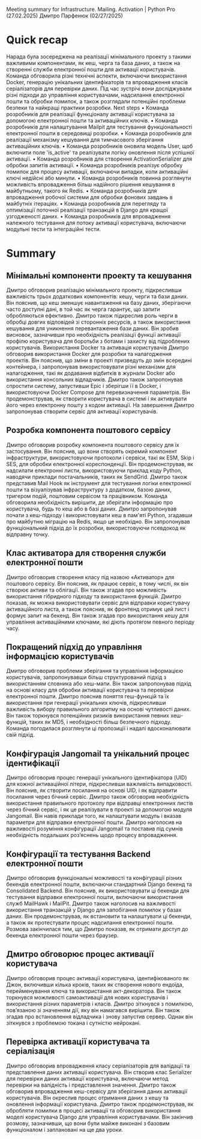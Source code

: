 Meeting summary for Infrastructure. Mailing. Activation | Python Pro (27.02.2025) Дмитро Парфенюк (02/27/2025)

# Quick recap

Нарада була зосереджена на реалізації мінімального проекту з такими важливими компонентами, як кеш, черга та база даних, а також на створенні служби електронної пошти для активації користувачів. Команда обговорила різні технічні аспекти, включаючи використання Docker, генерацію унікальних ідентифікаторів та впровадження класів серіалізаторів для перевірки даних. Під час зустрічі вони досліджували різні підходи до управління користувачами, надсилання електронної пошти та обробки помилок, а також розглядали потенційні проблеми безпеки та найкращі практики розробки.
Next steps
• Команда розробників для реалізації функціоналу активації користувача за допомогою електронної пошти та активаційних ключів.
• Команда розробників для налаштування Mailpit для тестування функціональності електронної пошти в середовищі розробки.
• Команда розробників для реалізації механізму кешування для тимчасового зберігання активаційних ключів.
• Команда розробників оновила модель User, щоб включити поле 'is_active' та реалізувати логіку оновлення після успішної активації.
• Команда розробників для створення ActivationSerializer для обробки запитів активації.
• Команда розробників реалізує обробку помилок для процесу активації, включаючи випадки, коли активаційні ключі недійсні або минули.
• Команда розробників повинна розглянути можливість впровадження більш надійного рішення кешування в майбутньому, такого як Redis.
• Команда розробників для впровадження робочої системи для обробки фонових завдань в майбутніх ітераціях.
• Команда розробників для перегляду та оптимізації поточної реалізації транзакцій в Django для кращої узгодженості даних.
• Команда розробників для впровадження належного тестування для потоку активації користувача, включаючи модульні тести та інтеграційні тести.

# Summary

## Мінімальні компоненти проекту та кешування

Дмитро обговорив реалізацію мінімального проекту, підкресливши важливість трьох додаткових компонентів: кешу, черги та бази даних. Він пояснив, що кеш зменшує навантаження на базу даних, зберігаючи часто доступні дані, в той час як черга гарантує, що запити обробляються ефективно. Дмитро також підкреслив роль черги в обробці довгих відповідей зі сторонніх ресурсів, а також використання кешування для уникнення перевантаження бази даних. Він зробив висновок, зазначивши про необхідність реалізації функції активації профілю користувача для боротьби з ботами і захисту від підроблених користувачів.
Використання Docker та активація користувачів
Дмитро обговорив використання Docker для розробки та налагодження проектів. Він пояснив, що зміни в проекті призведуть до змін всередині контейнера, і запропонував використовувати різні механізми для налагодження, такі як додавання відбитків в журнали Docker або використання консольних відладчиків. Дмитро також запропонував спростити систему, запустивши Epic і зберігши її в Docker, і використовуючи Docker Compose для перевизначення параметрів. Він продемонстрував, як створити користувача в системі і як активувати його через електронну пошту з кодом активації. На завершення Дмитро запропонував створити сервіс для активації користувачів.

## Розробка компонента поштового сервісу

Дмитро обговорив розробку компонента поштового сервісу для їх застосування. Він пояснив, що вони створять окремий компонент інфраструктури, використовуючи протоколи і сервіси, такі як ESM, Skip і SES, для обробки електронної кореспонденції. Він продемонстрував, як надсилати електронні листи, використовуючи приклад коду Python, наводячи приклади постачальників, таких як SendGrid. Дмитро також представив Mail Hook як інструмент для тестування логіки електронної пошти та візуалізував інфраструктуру з додатком, базою даних, тригером подій, поштовим сервісом та працівником. Команда обговорила необхідність вирішити, де зберігати інформацію про користувача, будь то кеш або в базі даних. Дмитро запропонував почати з кеш-підходу і використовувати кеш в пам'яті Python, згадавши про майбутню міграцію на Redis, якщо це необхідно. Він запропонував функціональний підхід до їх розробки, використовуючи псевдокод як відправну точку.

## Клас активатора для створення служби електронної пошти

Дмитро обговорив створення класу під назвою «Активатор» для поштового сервісу. Він пояснив, як працює сервіс, в тому числі, як він створює активи та облігації. Він також згадав про можливість використання гібридного підходу та використання функцій. Дмитро показав, як можна використовувати сервіс для відправки користувачу активаційного листа, а також пояснив, як фронтенд отримує цей лист і формує запит на бекенд. Він також згадав про використання кешу для управління активаційними ключами, які діють протягом певного періоду часу.

## Покращений підхід до управління інформацією користувачів

Дмитро обговорив проблеми зберігання та управління інформацією користувачів, запропонувавши більш структурований підхід з використанням словника або хеш-мапи. Він також запропонував підхід на основі класу для обробки активації користувача та перевірки електронної пошти. Дмитро пояснив поняття геш-функцій та їх використання при генерації унікальних ключів, підкресливши важливість вибору правильного алгоритму на основі чутливості даних. Він також торкнувся потенційних ризиків використання певних хеш-функцій, таких як MD5, і необхідності більш безпечного підходу. Команда погодилася розглянути ці пропозиції і надалі вдосконалювати свій підхід.

## Конфігурація Jangomail та унікальний процес ідентифікації

Дмитро обговорив процес генерації унікального ідентифікатора (UID) для кожної активаційної літери, підкресливши важливість випадковості. Він пояснив, як створити посилання на основі UID, і як відправити посилання через бічний сервіс. Дмитро також обговорив необхідність використання правильного протоколу при відправці електронних листів через бічний сервіс, і як це реалізувати в проекті за допомогою модуля Jangomail. Він навів приклади того, як налаштувати модуль і вказав параметри для відправки електронної пошти. Дмитро наголосив на важливості розуміння конфігурації Jangomail та поставив під сумнів необхідність подальших роз’яснень щодо процесу впровадження.

## Конфігурації та тестування Backend електронної пошти

Дмитро обговорив функціональні можливості та конфігурації різних бекендів електронної пошти, включаючи стандартний Django бекенд та Consolidated Backend. Він пояснив, як використовувати ці бекенди для тестування відправки електронної пошти, включаючи використання служб MailHawk і MailPit. Дмитро також наголосив на важливості використання транзакцій у Django для запобігання помилок у базах даних. Він продемонстрував, як встановити та налаштувати ці бекенди, а також як протестувати процес надсилання електронної пошти. Розмова закінчилася тим, що Дмитро показав, як отримати доступ до бекенда електронної пошти через браузер.

## Дмитро обговорює процес активації користувача

Дмитро обговорив процес активації користувача, ідентифікованого як Джон, включивши кілька кроків, таких як створення нового ендоїда, перейменування ключа та використання акт-декоратора. Він також торкнувся можливості самоактивації для нових користувачів і використання різних параметрів і класів. Дмитро зіткнувся з помилкою, пов’язаною зі значенням дії, яку він намагався вирішити. Він також згадав про встановлення відладчика і знову запустив сервер. Однак він зіткнувся з проблемою токана і сутністю нейрокані.

## Перевірка активації користувача та серіалізація

Дмитро обговорив впровадження класу серіалізаторів для валідації та представлення даних активації користувача. Він створив клас Serializer для перевірки даних активації користувача, включаючи метод перевірки на валідність і представлення значення. Дмитро також обговорив впровадження кеш-сервісу для зберігання даних активації користувачів. Він окреслив процес отримання даних з кешу та оновлення інформації користувача. Дмитро також продемонстрував, як обробляти помилки в процесі активації та обговорив використання моделі користувача Django для управління користувачами. Він закінчив розмову, зазначивши, що вони були майже виконані з базовим функціоналом і заплановані на ще два уроки.
